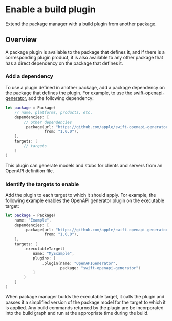 # Enable a build plugin

Extend the package manager with a build plugin from another package.

## Overview

A package plugin is available to the package that defines it, and if there is a corresponding plugin product, it is also available to any other package that has a direct dependency on the package that defines it.

### Add a dependency

To use a plugin defined in another package, add a package dependency on the package that defines the plugin.
For example, to use the [swift-openapi-generator](https://github.com/apple/swift-openapi-generator), add
the following dependency:

```swift
let package = Package(
    // name, platforms, products, etc.
    dependencies: [
        // other dependencies
        .package(url: "https://github.com/apple/swift-openapi-generator",
                 from: "1.0.0"),
    ],
    targets: [
        // targets
    ]
)
```


This plugin can generate models and stubs for clients and servers from an OpenAPI definition file.

### Identify the targets to enable

Add the plugin to each target to which it should apply.
For example, the following example enables the OpenAPI generator plugin on the executable target:

```swift
let package = Package(
    name: "Example",
    dependencies: [
        .package(url: "https://github.com/apple/swift-openapi-generator",
                 from: "1.0.0"),
    ],
    targets: [
        .executableTarget(
            name: "MyExample",
            plugins: [
                .plugin(name: "OpenAPIGenerator", 
                        package: "swift-openapi-generator")
            ]
        )
    ]
)
```
When package manager builds the executable target, it calls the plugin and passes it a simplified version of the package model for the target to which it is applied.
Any build commands returned by the plugin are be incorporated into the build graph and run at the appropriate time during the build.
